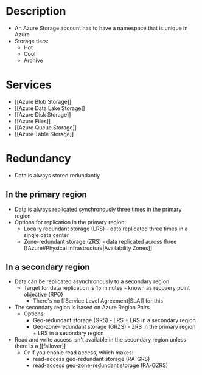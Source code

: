 # Description
- An Azure Storage account has to have a namespace that is unique in Azure
- Storage tiers:
	- Hot
	- Cool
	- Archive
# Services
- [[Azure Blob Storage]]
- [[Azure Data Lake Storage]]
- [[Azure Disk Storage]]
- [[Azure Files]]
- [[Azure Queue Storage]]
- [[Azure Table Storage]]
# Redundancy
- Data is always stored redundantly
## In the primary region
- Data is always replicated synchronously three times in the primary region
- Options for replication in the primary region:
	- Locally redundant storage (LRS) - data replicated three times in a single data center
	- Zone-redundant storage (ZRS) - data replicated across three [[Azure#Physical Infrastructure|Availability Zones]]
## In a secondary region
- Data can be replicated asynchronously to a secondary region
	- Target for data replication is 15 minutes - known as recovery point objective (RPO)
		- There's no [[Service Level Agreement|SLA]] for this
- The secondary region is based on Azure Region Pairs
	- Options:
		- Geo-redundant storage (GRS) - LRS + LRS in a secondary region
		- Geo-zone-redundant storage (GRZS) - ZRS in the primary region + LRS in a secondary region
- Read and write access isn't available in the secondary region unless there is a [[failover]]
	- Or if you enable read access, which makes:
		- read-access geo-redundant storage (RA-GRS)
		- read-access geo-zone-redundant storage (RA-GZRS)
